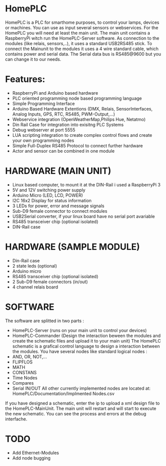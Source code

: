 # HomePLC
HomePLC is a PLC for smarthome purposes, to control your lamps, devices or machines. You can use as input several sensors or webservices.
For the HomePLC you will need at least the main unit. The main unit contains a RaspberryPi witch run the HomePLC-Server software.
As connection to the modules (like relais, sensors,..), it uses a standard USB2RS485 stick. To connect the Mainunit to the modules it uses a 4 wire standard cable, which contains power and serial data. The Serial data bus is RS485@9600 but you can change it to our needs.

# Features:
* RaspberryPi and Arduino based hardware
* PLC oriented programming node based programming language
* Simple Programming Interface
* Arduino Based Hardware Extentions (DMX, Relais, SensorInterfaces, Analog Inputs, GPS, RTC, RS485, PWM-Output,...)
* Webservice integration (OpenWeatherMap,Philips Hue, Netatmo)
* Din Rail Case for integration into exisitng PLC Systems
* Debug webserver at port 5555
* LUA scripting integration to create complex control flows and create your own programming nodes
* Simple Full-Duplex RS485 Protocol to connect further hardware
* Actor and sensor can be combined in one module


# HARDWARE (MAIN UNIT)
* Linux based computer, to mount it at the DIN-Rail i used a RaspberryPi 3
* 5V and 12V switching power supply
* Arduino Micro (LED, LCD, POWER)
* I2C 16x2 Display for status information
* 3 LEDs for power, error and message signals
* Sub-D9 female connector to connect modules
* USB2Serial converter, if your linux board have no serial port avariable
* RS485 transceiver chip (optional isolated)
* DIN-Rail case

# HARDWARE (SAMPLE MODULE)
* Din-Rail case
* 2 state leds (optional)
* Arduino micro
* RS485 transceiver chip (optional isolated)
* 2 Sub-D9 female connectors (in/out)
* 4 channel relais board

# SOFTWARE
The software are splitted in two parts :
* HomePLC-Server (runs on your main unit to control your devices)
* HomePLC-Commander (Design the interaction beween the modules and create the schematic files and upload it to your main unit)
The HomePLC schematic is a grafical control language to design a interaction between the modules.
You have several nodes like standard logical nodes :
* AND, OR, NOT,...
* FLIPFLOS
* MATH
* CONSTANS
* Time Nodes
* Compares
* Serial IN/OUT
All other currently implemented nodes are located at:
HomePLC/Documentation/Implmented Nodes.csv

If you have designed a schematic, enter the ip to upload a xml design file to the HomePLC-MainUnit.
The main unit will restart and will start to execute the new schematic. 
You can see the process and errors at the debug interfache.




# TODO
* Add Ethernet-Modules
* Add node bugging


